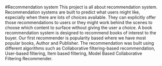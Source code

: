#Recommendation system
This project is all about recommendation system. Recommendation systems are built to predict what users might like, especially when there are lots of choices available. They can explicitly offer those recommendations to users or they might work behind the scenes to choose which content to surface without giving the user a choice. A book recommendation system is designed to recommend books of interest to the buyer. Our first recommender is popularity based where we have most popular books, Author and Publisher. The recommendation was built using different algorithms such as Collaborative filtering-based recommendation, User-based filtering, Item based filtering, Model Based Collaborative Filtering Recommender.
